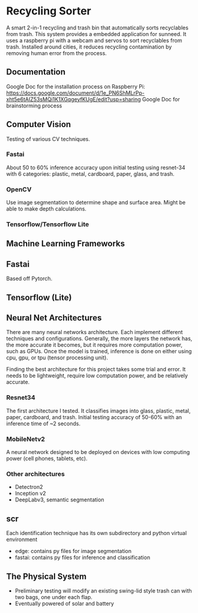 # Recycling Sorter
A smart 2-in-1 recycling and trash bin that automatically sorts recyclables from
trash. This system provides a embedded application for sunneed. It uses a 
raspberry pi with a webcam and servos to sort recyclables from trash. Installed
around cities, it reduces recycling contamination by removing human error from
the process. 

## Documentation
Google Doc for the installation process on Raspberry Pi:
https://docs.google.com/document/d/1e_PN6ShMLrPp-xht5e6tAIZ53sMQi1K1XGqgeyfKUgE/edit?usp=sharing
Google Doc for brainstorming process

## Computer Vision
Testing of various CV techniques.
### Fastai
About 50 to 60% inference accuracy upon initial testing using resnet-34 with 
6 categories: plastic, metal, cardboard, paper, glass, and trash.
### OpenCV
Use image segmentation to determine shape and surface area. Might be able to
make depth calculations.
### Tensorflow/Tensorflow Lite

## Machine Learning Frameworks

## Fastai
Based off Pytorch.

## Tensorflow (Lite)


## Neural Net Architectures
There are many neural networks architecture. Each implement different techniques and configurations.
Generally, the more layers the network has, the more accurate it becomes, but it requires more 
computation power, such as GPUs. Once the model is trained, inference is done on either using cpu, gpu, or tpu (tensor processing unit).

Finding the best architecture for this project takes some trial and error. It needs to be lightweight,
require low computation power, and be relatively accurate.

### Resnet34
The first architecture I tested. It classifies images into glass, plastic, metal, paper, cardboard, and trash.
Initial testing accuracy of 50-60% with an inference time of ~2 seconds.
 
### MobileNetv2
A neural network designed to be deployed on devices with low computing power (cell phones, tablets, etc).

### Other architectures
- Detectron2
- Inception v2
- DeepLabv3, semantic segmentation
## scr
Each identification technique has its own subdirectory and python virtual environment
- edge: contains py files for image segmentation
- fastai: contains py files for inference and classification
 
## The Physical System
- Preliminary testing will modify an existing swing-lid style trash can with 
  two bags, one under each flap.
- Eventually powered of solar and battery


